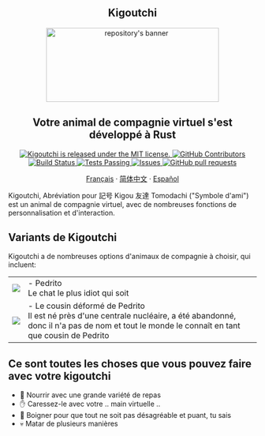 <div align="center">
    <h2>Kigoutchi</h2>
    <img src="https://github.com/JohnGolgota/tamagochi/assets/110570465/af16d452-b48c-4b89-bc19-2090cc00f69b" alt="repository's banner" width="350px" height="150px">
</div>

<div align="center">
    <h2>Votre animal de compagnie virtuel s'est développé à Rust</h2>
</div>

<p align="center">
    <a href="https://github.com/excalidraw/excalidraw/blob/master/LICENSE">
      <img alt="Kigoutchi is released under the MIT license." src="https://img.shields.io/badge/license-MIT-blue.svg"  />
    </a>
    <a href="https://github.com/JohnGolgota/tamagochi/graphs/contributors">
      <img alt="GitHub Contributors" src="https://img.shields.io/github/contributors/JohnGolgota/tamagochi" />
    </a>
    <a href="https://github.com/JohnGolgota/tamagochi">
      <img alt="Build Status" src="https://github.com/JohnGolgota/tamagochi/workflows/Build/badge.svg?branchName=main">
    </a>
    <a href="https://github.com/JohnGolgota/tamagochi/actions">
      <img alt="Tests Passing" src="https://github.com/JohnGolgota/tamagochi/workflows/Test/badge.svg?" />
    </a>
    <a href="https://github.com/JohnGolgota/tamagochi/issues">
      <img alt="Issues" src="https://img.shields.io/github/issues/JohnGolgota/tamagochi?color=0088ff" />
    </a>
    <a href="https://github.com/JohnGolgota/tamagochi/pulls">
      <img alt="GitHub pull requests" src="https://img.shields.io/github/issues-pr/JohnGolgota/tamagochi?color=0088ff" />
    </a>
</p>

<p align="center">
  <a href="/docs/readme_fr.md">Français</a>
  ·
  <a href="/docs/readme_ja.md">简体中文</a>
  ·
  <a href="/docs/readme_es.md">Español</a>
</p>

Kigoutchi, Abréviation pour 記号 Kigou 友達 Tomodachi ("Symbole d'ami") est un animal de compagnie virtuel, avec de nombreuses fonctions de personnalisation et d'interaction.

## Variants de Kigoutchi
Kigoutchi a de nombreuses options d'animaux de compagnie à choisir, qui incluent:
<table>
    <tr>
        <td><img src="https://github.com/JohnGolgota/tamagochi/assets/110570465/f04bb93b-dcfa-4696-a9c1-d0ad389c08a6">
        <td>
            - Pedrito
            <br>
            Le chat le plus idiot qui soit
        </td>  
    </tr>
    <tr>
        <td><img src="https://github.com/JohnGolgota/tamagochi/assets/110570465/930f015b-16fc-462b-b950-fe7785255153">
        <td>
            - Le cousin déformé de Pedrito
            <br>
            Il est né près d'une centrale nucléaire, a été abandonné, donc il n'a pas de nom et tout le monde le connaît en tant que cousin de Pedrito
        </td>  
    </tr>
</table>

## Ce sont toutes les choses que vous pouvez faire avec votre kigoutchi
- :poultry_leg:    Nourrir avec une grande variété de repas
- :raised_hand:    Caressez-le avec votre .. main virtuelle ..
- :soap:   Boigner pour que tout ne soit pas désagréable et puant, tu sais
- :skull:    Matar de plusieurs manières


